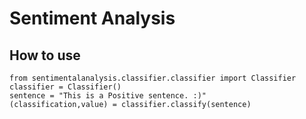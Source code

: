 Sentiment Analysis
================================

How to use
------------

    from sentimentalanalysis.classifier.classifier import Classifier
    classifier = Classifier()
    sentence = "This is a Positive sentence. :)"
    (classification,value) = classifier.classify(sentence)
